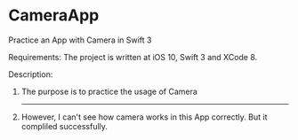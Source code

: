 # CameraApp
Practice an App with Camera in Swift 3

Requirements:
The project is written at iOS 10, Swift 3 and XCode 8.

Description:
1. The purpose is to practice the usage of Camera<HR>
2. However, I can't see how camera works in this App correctly. But it compliled successfully.
